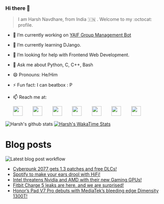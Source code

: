 ### Hi there 👋

> I am Harsh Navdhare, from India :india: . Welcome to my :octocat: profile.

* 🔭 I’m currently working on [YAIF Group Management Bot](https://github.com/YAIFoundation/YAR_Manager_Bot)
* 🌱 I’m currently learning DJango.
* 🤔 I’m looking for help with Frontend Web Development.
* 💬 Ask me about Python, C, C++, Bash
* 😄 Pronouns: He/Him
* ⚡ Fun fact: I can beatbox : P
* 📫 Reach me at: 
 

    [<img src="https://simpleicons.org/icons/instagram.svg" width="30">](https://www.instagram.com/plus_infinity.hn) &nbsp;&nbsp;&nbsp;&nbsp;&nbsp;&nbsp;
    [<img src="https://simpleicons.org/icons/facebook.svg" width="30">](https://www.facebook.com/harsh.navdhare.infinity) &nbsp;&nbsp;&nbsp;&nbsp;&nbsp;&nbsp; 
    [<img src="https://simpleicons.org/icons/twitter.svg" width="30">](https://twitter.com/hnavdhare) &nbsp;&nbsp;&nbsp;&nbsp;&nbsp;&nbsp; 
    [<img src="https://simpleicons.org/icons/xdadevelopers.svg" width="30">](https://forum.xda-developers.com/member.php?u=8122486) &nbsp;&nbsp;&nbsp;&nbsp;&nbsp;&nbsp; 
    [<img src="https://simpleicons.org/icons/telegram.svg" width="30">](https://t.me/infinitEplus) &nbsp;&nbsp;&nbsp;&nbsp;&nbsp;&nbsp;
    [<img src="https://simpleicons.org/icons/snapchat.svg" width="30">](https://www.snapchat.com/add/plus.infinity) &nbsp;&nbsp;&nbsp;&nbsp;&nbsp;&nbsp; 
    [<img src="https://simpleicons.org/icons/gmail.svg" width="30">](mailto:navdhareharsh2001@gmail.com)

 
 

![Harsh's github stats](https://github-readme-stats-infinity-plus.vercel.app/api?username=infinity-plus&show_icons=true&count_private=true&theme=dark) [![Harsh's WakaTime Stats](https://github-readme-stats-infinity-plus.vercel.app/api/wakatime?username=infinity_plus&theme=dark)](https://wakatime.com/@infinity_plus)

# Blog posts

![Latest blog post workflow](https://github.com/infinity-plus/infinity-plus/workflows/Latest%20blog%20post%20workflow/badge.svg)

<!-- BLOG-POST-LIST:START -->
- [Cyberpunk 2077 gets 1.3 patches and free DLCs!](https://spadebee.com/2021/08/18/cyberpunk-2077-gets-1-3-patches-and-free-dlcs/?utm_source=rss&utm_medium=rss&utm_campaign=cyberpunk-2077-gets-1-3-patches-and-free-dlcs)
- [Spotify to make your ears drool with HiFi!](https://spadebee.com/2021/08/17/spotify-to-make-your-ears-drool-with-hifi/?utm_source=rss&utm_medium=rss&utm_campaign=spotify-to-make-your-ears-drool-with-hifi)
- [Intel threatens Nvidia and AMD with their new Gaming GPUs!](https://spadebee.com/2021/08/16/intel-threatens-nvidia-and-amd-with-their-new-gaming-gpus/?utm_source=rss&utm_medium=rss&utm_campaign=intel-threatens-nvidia-and-amd-with-their-new-gaming-gpus)
- [Fitbit Charge 5 leaks are here, and we are surprised!](https://spadebee.com/2021/08/15/fitbit-charge-5-leaks-are-here-and-we-are-surprised/?utm_source=rss&utm_medium=rss&utm_campaign=fitbit-charge-5-leaks-are-here-and-we-are-surprised)
- [Honor’s Pad V7 Pro debuts with MediaTek’s bleeding edge Dimensity 1300T!](https://spadebee.com/2021/08/14/honors-pad-v7-pro-debuts-with-mediateks-bleeding-edge-dimensity-1300t/?utm_source=rss&utm_medium=rss&utm_campaign=honors-pad-v7-pro-debuts-with-mediateks-bleeding-edge-dimensity-1300t)
<!-- BLOG-POST-LIST:END -->
